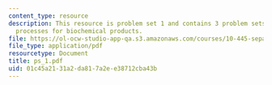 ```yaml
---
content_type: resource
description: This resource is problem set 1 and contains 3 problem sets on separation
  processes for biochemical products.
file: https://ol-ocw-studio-app-qa.s3.amazonaws.com/courses/10-445-separation-processes-for-biochemical-products-summer-2005/01c45a2131a2da817a2ee38712cba43b_ps_1.pdf
file_type: application/pdf
resourcetype: Document
title: ps_1.pdf
uid: 01c45a21-31a2-da81-7a2e-e38712cba43b
---
```

